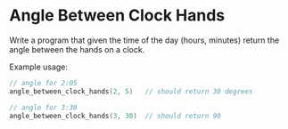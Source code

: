 # Angle Between Clock Hands

Write a program that given the time of the day (hours, minutes) return the angle between the hands on a clock.

Example usage:

```cpp
// angle for 2:05
angle_between_clock_hands(2, 5)   // should return 30 degrees

// angle for 3:30
angle_between_clock_hands(3, 30)  // should return 90
```
